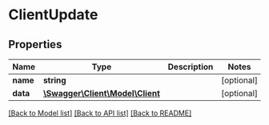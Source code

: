 # ClientUpdate

## Properties
Name | Type | Description | Notes
------------ | ------------- | ------------- | -------------
**name** | **string** |  | [optional] 
**data** | [**\Swagger\Client\Model\Client**](Client.md) |  | [optional] 

[[Back to Model list]](../../README.md#documentation-for-models) [[Back to API list]](../../README.md#documentation-for-api-endpoints) [[Back to README]](../../README.md)

